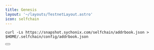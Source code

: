 ```yaml
---
title: Genesis
layout: '~/layouts/TestnetLayout.astro'
icon: selfchain
---
```


<div class="code-block-wrapper">
  <pre><code>curl -Ls https://snapshot.sychonix.com/selfchain/addrbook.json > $HOME/.selfchain/config/addrbook.json</code></pre>
  <button class="copy-btn"><i class="fas fa-copy"></i></button>
</div>
